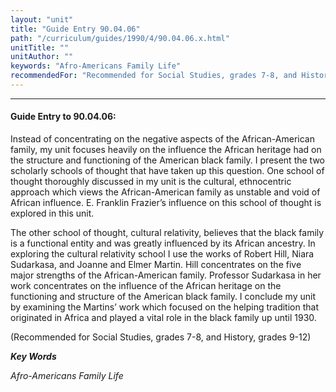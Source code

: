 ```yaml
---
layout: "unit"
title: "Guide Entry 90.04.06"
path: "/curriculum/guides/1990/4/90.04.06.x.html"
unitTitle: ""
unitAuthor: ""
keywords: "Afro-Americans Family Life"
recommendedFor: "Recommended for Social Studies, grades 7-8, and History, grades 9-12"
---
```

<body>
<hr/>
<h4>
Guide Entry to 90.04.06:
</h4>
Instead of concentrating on the negative aspects of the African-American family, my unit focuses heavily on the influence the African heritage had on the structure and functioning of the American black family. I present the two scholarly schools of thought that have taken up this question. One school of thought thoroughly discussed in my unit is the cultural, ethnocentric approach which views the African-American family as unstable and void of African influence. E. Franklin Frazier’s influence on this school of thought is explored in this unit.
<p>
The other school of thought, cultural relativity, believes that the black family is a functional entity and was greatly influenced by its African ancestry. In exploring the cultural relativity school I use the works of Robert Hill, Niara Sudarkasa, and Joanne and Elmer Martin. Hill concentrates on the five major strengths of the African-American family. Professor Sudarkasa in her work concentrates on the influence of the African heritage on the functioning and structure of the American black family. I conclude my unit by examining the Martins’ work which focused on the helping tradition that originated in Africa and played a vital role in the black family up until 1930.
</p>
<p>
(Recommended for Social Studies, grades 7-8, and History, grades 9-12)
</p>
<p>
<b>
<i>
Key Words
</i>
</b>
<br/>
</p>
<p>
<i>
Afro-Americans Family Life
</i>
</p>
</body>